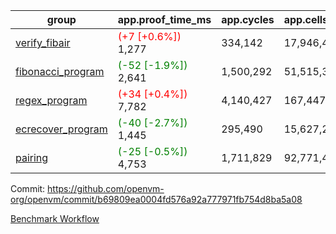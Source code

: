 | group | app.proof_time_ms | app.cycles | app.cells_used | leaf.proof_time_ms | leaf.cycles | leaf.cells_used |
| -- | -- | -- | -- | -- | -- | -- |
| [verify_fibair](https://github.com/openvm-org/openvm/blob/benchmark-results/benchmarks-pr/1513/verify_fibair-b69809ea0004fd576a92a777971fb754d8ba5a08.md) |<span style='color: red'>(+7 [+0.6%])</span> 1,277 |  334,142 |  17,946,446 |- | - | - |
| [fibonacci_program](https://github.com/openvm-org/openvm/blob/benchmark-results/benchmarks-pr/1513/fibonacci-b69809ea0004fd576a92a777971fb754d8ba5a08.md) |<span style='color: green'>(-52 [-1.9%])</span> 2,641 |  1,500,292 |  51,515,344 |- | - | - |
| [regex_program](https://github.com/openvm-org/openvm/blob/benchmark-results/benchmarks-pr/1513/regex-b69809ea0004fd576a92a777971fb754d8ba5a08.md) |<span style='color: red'>(+34 [+0.4%])</span> 7,782 |  4,140,427 |  167,447,871 |- | - | - |
| [ecrecover_program](https://github.com/openvm-org/openvm/blob/benchmark-results/benchmarks-pr/1513/ecrecover-b69809ea0004fd576a92a777971fb754d8ba5a08.md) |<span style='color: green'>(-40 [-2.7%])</span> 1,445 |  295,490 |  15,627,255 |- | - | - |
| [pairing](https://github.com/openvm-org/openvm/blob/benchmark-results/benchmarks-pr/1513/pairing-b69809ea0004fd576a92a777971fb754d8ba5a08.md) |<span style='color: green'>(-25 [-0.5%])</span> 4,753 |  1,711,829 |  92,771,449 |- | - | - |


Commit: https://github.com/openvm-org/openvm/commit/b69809ea0004fd576a92a777971fb754d8ba5a08

[Benchmark Workflow](https://github.com/openvm-org/openvm/actions/runs/14071503120)
